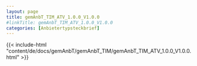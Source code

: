 ```yaml
---
layout: page
title: gemAnbT_TIM_ATV_1.0.0_V1.0.0
#linkTitle: gemAnbT_TIM_ATV_1.0.0_V1.0.0
categories: [Anbietertypsteckbrief]
---
```

{{< include-html "content/de/docs/gemAnbT/gemAnbT_TIM/gemAnbT_TIM_ATV_1.0.0_V1.0.0.html" >}}